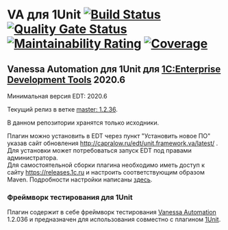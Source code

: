 ﻿# VA для 1Unit [![Build Status](https://travis-ci.com/DoublesunRUS/ru.capralow.dt.framework.va.svg)](https://travis-ci.com/DoublesunRUS/ru.capralow.dt.framework.va) [![Quality Gate Status](https://sonarcloud.io/api/project_badges/measure?project=DoublesunRUS_ru.capralow.dt.framework.va&metric=alert_status)](https://sonarcloud.io/dashboard?id=DoublesunRUS_ru.capralow.dt.framework.va) [![Maintainability Rating](https://sonarcloud.io/api/project_badges/measure?project=DoublesunRUS_ru.capralow.dt.framework.va&metric=sqale_rating)](https://sonarcloud.io/dashboard?id=DoublesunRUS_ru.capralow.dt.framework.va) [![Coverage](https://sonarcloud.io/api/project_badges/measure?project=DoublesunRUS_ru.capralow.dt.framework.va&metric=coverage)](https://sonarcloud.io/dashboard?id=DoublesunRUS_ru.capralow.dt.framework.va)


## Vanessa Automation для 1Unit для [1C:Enterprise Development Tools](http://v8.1c.ru/overview/IDE/) 2020.6

Минимальная версия EDT: 2020.6

Текущий релиз в ветке [master: 1.2.36](https://github.com/DoublesunRUS/ru.capralow.dt.framework.va/tree/master).<br>

В данном репозитории хранятся только исходники.<br>

Плагин можно установить в EDT через пункт "Установить новое ПО" указав сайт обновления http://capralow.ru/edt/unit.framework.va/latest/ . Для установки может потребоваться запуск EDT под правами администратора.<br>
Для самостоятельной сборки плагина необходимо иметь доступ к сайту https://releases.1c.ru и настроить соответствующим образом Maven. Подробности настройки написаны [здесь](https://github.com/1C-Company/dt-example-plugins/blob/master/simple-plugin/README.md).

### Фреймворк тестирования для 1Unit
Плагин содержит в себе фреймворк тестирования [Vanessa Automation](https://github.com/Pr-Mex/vanessa-automation) 1.2.036 и предназначен для использования совместно с плагином [1Unit](https://github.com/DoublesunRUS/ru.capralow.dt.unit.launcher).


